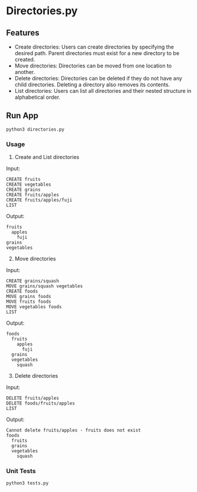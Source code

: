 # Directories.py

## Features
* Create directories: Users can create directories by specifying the desired path. Parent directories must exist for a new directory to be created.
* Move directories: Directories can be moved from one location to another.
* Delete directories: Directories can be deleted if they do not have any child directories. Deleting a directory also removes its contents.
* List directories: Users can list all directories and their nested structure in alphabetical order.

## Run App
```
python3 directories.py
```

### Usage

1. Create and List directories

Input:
```
CREATE fruits
CREATE vegetables
CREATE grains
CREATE fruits/apples
CREATE fruits/apples/fuji
LIST
```

Output:
```
fruits
  apples
    fuji
grains
vegetables
```

2. Move directories

Input:
```
CREATE grains/squash
MOVE grains/squash vegetables
CREATE foods
MOVE grains foods
MOVE fruits foods
MOVE vegetables foods
LIST
```

Output:
```
foods
  fruits
    apples
      fuji
  grains
  vegetables
    squash
```

3. Delete directories

Input:
```
DELETE fruits/apples
DELETE foods/fruits/apples
LIST
```

Output:
```
Cannot delete fruits/apples - fruits does not exist
foods
  fruits
  grains
  vegetables
    squash
```

### Unit Tests

```
python3 tests.py
```
